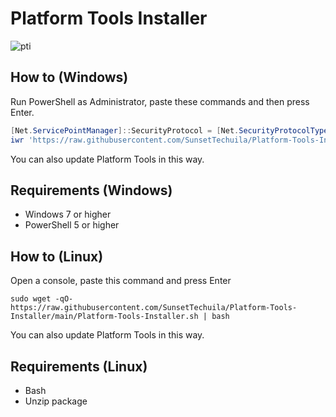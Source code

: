 # Platform Tools Installer

![pti](https://user-images.githubusercontent.com/115353812/221406600-16fb339b-d5de-4359-808e-7c8d31876c2a.png)

## How to (Windows)

Run PowerShell as Administrator, paste these commands and then press Enter.

```powershell
[Net.ServicePointManager]::SecurityProtocol = [Net.SecurityProtocolType]::Tls12
iwr 'https://raw.githubusercontent.com/SunsetTechuila/Platform-Tools-Installer/main/Platform-Tools-Installer.ps1' -useb | iex
```

You can also update Platform Tools in this way.

## Requirements (Windows)

- Windows 7 or higher
- PowerShell 5 or higher

## How to (Linux)

Open a console, paste this command and press Enter

```shell
sudo wget -qO- https://raw.githubusercontent.com/SunsetTechuila/Platform-Tools-Installer/main/Platform-Tools-Installer.sh | bash
```

You can also update Platform Tools in this way.

## Requirements (Linux)

- Bash
- Unzip package
